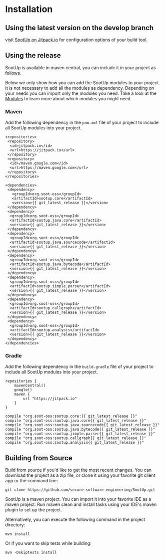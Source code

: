 # Installation
## Using the latest version on the develop branch
visit [SootUp on Jitpack.io](https://jitpack.io/#soot-oss/SootUp/develop-SNAPSHOT) for configuration options of your build tool.

## Using the release
SootUp is available in maven central, you can include it in your project as follows.

Below we only show how you can add the SootUp modules to your project. It is not necessary to add all the modules as dependency. 
Depending on your needs you can import only the modules you need.
Take a look at the [Modules](whatsnew.md#modular-architecture) to learn more about which modules you might need.

### Maven

 Add the following dependency in the ```pom.xml``` file of your project to include all SootUp modules into your project.
 
```
<repositories>
 <repository>
  <id>jitpack.io</id>
  <url>https://jitpack.io</url>
 </repository>
 <repository>
  <id>/maven.google.com</id>
  <url>https://maven.google.com</url>
 </repository>
</repositories>

<dependencies>
 <dependency>
   <groupId>org.soot-oss</groupId>
   <artifactId>sootup.core</artifactId>
   <version>{{ git_latest_release }}</version>
 </dependency>
 <dependency>
  <groupId>org.soot-oss</groupId>
  <artifactId>sootup.java.core</artifactId>
  <version>{{ git_latest_release }}</version>
 </dependency>
 <dependency>
  <groupId>org.soot-oss</groupId>
  <artifactId>sootup.java.sourcecode</artifactId>
  <version>{{ git_latest_release }}</version>
 </dependency>
 <dependency>
  <groupId>org.soot-oss</groupId>
  <artifactId>sootup.java.bytecode</artifactId>
  <version>{{ git_latest_release }}</version>
 </dependency>
 <dependency>
  <groupId>org.soot-oss</groupId>
  <artifactId>sootup.jimple.parser</artifactId>
  <version>{{ git_latest_release }}</version>
 </dependency>
 <dependency>
  <groupId>org.soot-oss</groupId>
  <artifactId>sootup.callgraph</artifactId>
  <version>{{ git_latest_release }}</version>
 </dependency>
 <dependency>
  <groupId>org.soot-oss</groupId>
  <artifactId>sootup.analysis</artifactId>
  <version>{{ git_latest_release }}</version>
 </dependency>
</dependencies>
```
### Gradle

Add the following dependency in the ```build.gradle``` file of your project to include all SootUp modules into your project.

```
repositories {
    mavenCentral()
    google()
    maven {
        url "https://jitpack.io"
    }
}

compile "org.soot-oss:sootup.core:{{ git_latest_release }}"
compile "org.soot-oss:sootup.java.core{{ git_latest_release }}"
compile "org.soot-oss:sootup.java.sourcecode{{ git_latest_release }}"
compile "org.soot-oss:sootup.java.bytecode{{ git_latest_release }}"
compile "org.soot-oss:sootup.jimple.parser{{ git_latest_release }}"
compile "org.soot-oss:sootup.callgraph{{ git_latest_release }}"
compile "org.soot-oss:sootup.analysis{{ git_latest_release }}"
```

## Building from Source
Build from source if you'd like to get the most recent changes.
You can download the project as a zip file, or clone it using your favorite git client app or the command line:

```
git clone https://github.com/secure-software-engineering/SootUp.git
```

SootUp is a maven project. You can import it into your favorite IDE as a maven project. Run maven clean and install tasks using your IDE's maven plugin to set up the project.

Alternatively, you can execute the following command in the project directory:

```
mvn install
```

Or if you want to skip tests while building:

```
mvn -Dskiptests install
```

